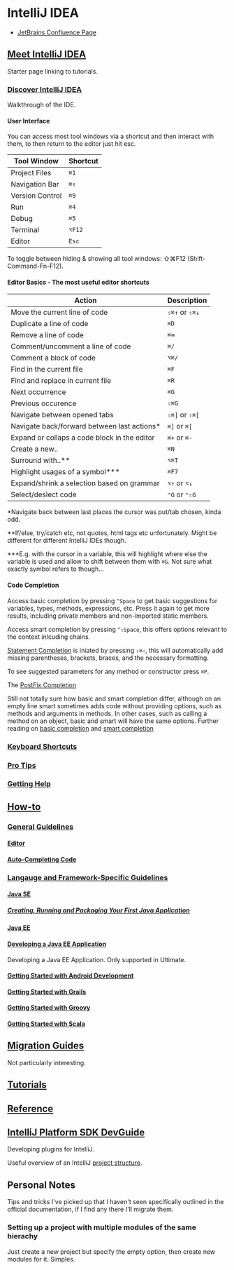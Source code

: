 # IntelliJ IDEA

* [JetBrains Confluence Page](https://confluence.jetbrains.com)

## [Meet IntelliJ IDEA](https://www.jetbrains.com/help/idea/2017.1/meet-intellij-idea.html)

Starter page linking to tutorials.

### [Discover IntelliJ IDEA](https://www.jetbrains.com/help/idea/2017.1/discover-intellij-idea.html)

Walkthrough of the IDE.

#### User Interface

You can access most tool windows via a shortcut and then interact with them, to then return to the editor just hit esc.

|Tool Window|Shortcut|
|-----------|--------|
|Project Files|`⌘1`|
|Navigation Bar|`⌘↑`|
|Version Control|`⌘9`|
|Run|`⌘4`|
|Debug|`⌘5`|
|Terminal|`⌥F12`|
|Editor|`Esc`|

To toggle between hiding & showing all tool windows: ⇧⌘F12 (Shift-Command-Fn-F12).

#### Editor Basics - The most useful editor shortcuts

|Action|Description|
|------|-----------|
|Move the current line of code|`⇧⌘↑` or `⇧⌘↓`|
|Duplicate a line of code|`⌘D`|
|Remove a line of code|`⌘⌫`|
|Comment/uncomment a line of code|`⌘/`|
|Comment a block of code|`⌥⌘/`|
|Find in the current file|`⌘F`|
|Find and replace in current file|`⌘R`|
|Next occurrence|`⌘G`|
|Previous occurence|`⇧⌘G`|
|Navigate between opened tabs|`⇧⌘]` or `⇧⌘[`|
|Navigate back/forward between last actions*|`⌘]` or `⌘[`|
|Expand or collaps a code block in the editor|`⌘+` or `⌘-`|
|Create a new..|`⌘N`|
|Surround with..**|`⌥⌘T`|
|Highlight usages of a symbol***|`⌘F7`|
|Expand/shrink a selection based on grammar|`⌥↑` or `⌥↓`|
|Select/deslect code|`⌃G` or `⌃⇧G`|

*Navigate back between last places the cursor was put/tab chosen, kinda odd.

**If/else, try/catch etc, not quotes, html tags etc unfortunately. Might be different for different IntelliJ IDEs though.

***E.g. with the cursor in a variable, this will highlight where else the variable is used and allow to shift between them with `⌘G`. Not sure what exactly symbol refers to though...

#### Code Completion

Access basic completion by pressing `^Space` to get basic suggestions for variables, types, methods, expressions, etc. Press it again to get more results, including private members and non-imported static members.

Access smart completion by pressing `^⇧Space`, this offers options relevant to the context inlcuding chains.

[Statement Completion](https://www.jetbrains.com/help/idea/2017.1/auto-completing-code.html#statements_completion) is iniated by pressing `⇧⌘⏎`, this will automatically add missing parentheses, brackets, braces, and the necessary formatting.

To see suggested parameters for any method or constructor press `⌘P`.

The [PostFix Completion](https://www.jetbrains.com/help/idea/2017.1/auto-completing-code.html#postfix_completion)

Still not totally sure how basic and smart completion differ, although on an empty line smart sometimes adds code without providing options, such as methods and arguments in methods. In other cases, such as calling a method on an object, basic and smart will have the same options. Further reading on [basic completion](https://www.jetbrains.com/help/idea/2017.1/auto-completing-code.html#basic_completion) and [smart completion](https://www.jetbrains.com/help/idea/2017.1/auto-completing-code.html#smart_completion)

### [Keyboard Shortcuts](https://www.jetbrains.com/help/idea/2017.1/keyboard-shortcuts-you-cannot-miss.html)

### [Pro Tips](https://www.jetbrains.com/help/idea/2017.1/intellij-idea-pro-tips.html)

### [Getting Help](https://www.jetbrains.com/help/idea/2017.1/getting-help.html)

## [How-to](https://www.jetbrains.com/help/idea/2017.1/how-to.html)

### [General Guidelines](https://www.jetbrains.com/help/idea/2017.1/general-guidelines.html)

#### [Editor](https://www.jetbrains.com/help/idea/2017.1/intellij-idea-editor.html)

#### [Auto-Completing Code](https://www.jetbrains.com/help/idea/2017.1/auto-completing-code.html)

### [Langauge and Framework-Specific Guidelines](https://www.jetbrains.com/help/idea/2017.1/language-and-framework-specific-guidelines.html)

#### [Java SE](https://www.jetbrains.com/help/idea/2017.1/java-se.html)

##### [Creating, Running and Packaging Your First Java Application](https://www.jetbrains.com/help/idea/2017.1/creating-running-and-packaging-your-first-java-application.html)

#### [Java EE](https://www.jetbrains.com/help/idea/2017.1/java-ee.html)

#### [Developing a Java EE Application](https://www.jetbrains.com/help/idea/2017.1/developing-a-java-ee-application.html)

Developing a Java EE Application. Only supported in Ultimate.

#### [Getting Started with Android Development](https://www.jetbrains.com/help/idea/2017.1/getting-started-with-android-development.html)

#### [Getting Started with Grails](https://www.jetbrains.com/help/idea/2017.1/getting-started-with-grails-3.html)

#### [Getting Started with Groovy](https://www.jetbrains.com/help/idea/2017.1/getting-started-with-groovy.html)

#### [Getting Started with Scala](https://www.jetbrains.com/help/idea/2017.1/creating-and-running-your-scala-application.html)

## [Migration Guides](https://www.jetbrains.com/help/idea/2017.1/migration-guides.html)

Not particularly interesting.

## [Tutorials](https://www.jetbrains.com/help/idea/2017.1/tutorials.html)

## [Reference](https://www.jetbrains.com/help/idea/2017.1/reference.html)

## [IntelliJ Platform SDK  DevGuide](http://www.jetbrains.org/intellij/sdk/docs/index.html)

Developing plugins for IntelliJ.

Useful overview of an IntelliJ [project structure](http://www.jetbrains.org/intellij/sdk/docs/basics/project_structure.html).

## Personal Notes

Tips and tricks I've picked up that I haven't seen specifically outlined in the official documentation, if I find any there I'll migrate them.

### Setting up a project with multiple modules of the same hierachy

Just create a new project but specify the empty option, then create new modules for it. Simples.